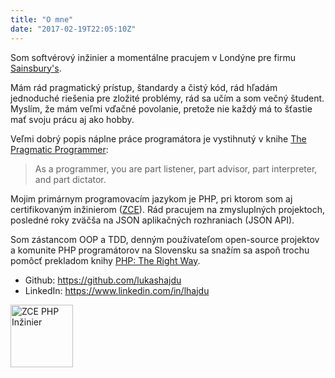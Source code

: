 ```yaml
---
title: "O mne"
date: "2017-02-19T22:05:10Z"
---
```


Som softvérový inžinier a momentálne pracujem v Londýne pre firmu
[Sainsbury's](https://www.sainsburys.co.uk/).

Mám rád pragmatický prístup, štandardy a čistý kód, rád hľadám jednoduché
riešenia pre zložité problémy, rád sa učím a som večný študent. Myslím,
že mám veľmi vďačné povolanie, pretože nie každý má to šťastie mať svoju prácu
aj ako hobby.

Veľmi dobrý popis náplne práce programátora je vystihnutý v knihe
[The Pragmatic Programmer](https://pragprog.com/book/tpp/the-pragmatic-programmer):

> As a programmer, you are part listener, part advisor, part interpreter, and part dictator.

Mojim primárnym programovacím jazykom je PHP, pri ktorom som aj certifikovaným
inžinierom ([ZCE](http://www.zend.com/en/store/education/certification/yellow-pages.php#show-ClientCandidateID=ZEND027416)).
Rád pracujem na zmysluplných projektoch, posledné roky zväčša na JSON aplikačných
rozhraniach (JSON API).

Som zástancom OOP a TDD, denným používateľom open-source
projektov a komunite PHP programátorov na Slovensku sa snažím sa aspoň trochu
pomôcť prekladom knihy [PHP: The Right Way](http://sk.phptherightway.com/).

* Github: https://github.com/lukashajdu
* LinkedIn: https://www.linkedin.com/in/lhajdu

[<img src="/img/zce-php-engineer-logo-l.jpg" width="100" alt="ZCE PHP Inžinier" >](http://www.zend.com/en/store/education/certification/yellow-pages.php#show-ClientCandidateID=ZEND027416)

